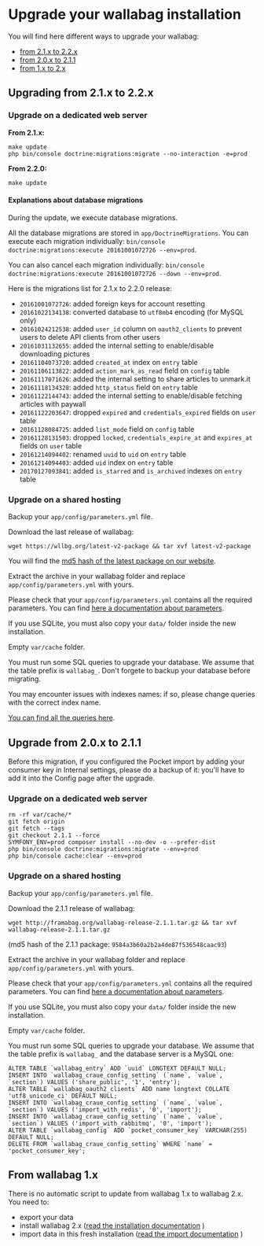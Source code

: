 Upgrade your wallabag installation
==================================

You will find here different ways to upgrade your wallabag:

-   [from 2.1.x to 2.2.x](#upgrading-from-2-1-x-to-2-2-x)
-   [from 2.0.x to 2.1.1](#upgrade-from-2-0-x-to-2-1-1)
-   [from 1.x to 2.x](#from-wallabag-1-x)

Upgrading from 2.1.x to 2.2.x
-----------------------------

### Upgrade on a dedicated web server

**From 2.1.x:**

    make update
    php bin/console doctrine:migrations:migrate --no-interaction -e=prod

**From 2.2.0:**

    make update

#### Explanations about database migrations

During the update, we execute database migrations.

All the database migrations are stored in `app/DoctrineMigrations`. You
can execute each migration individually:
`bin/console doctrine:migrations:execute 20161001072726 --env=prod`.

You can also cancel each migration individually:
`bin/console doctrine:migrations:execute 20161001072726 --down --env=prod`.

Here is the migrations list for 2.1.x to 2.2.0 release:

-   `20161001072726`: added foreign keys for account resetting
-   `20161022134138`: converted database to `utf8mb4` encoding (for
    MySQL only)
-   `20161024212538`: added `user_id` column on `oauth2_clients` to
    prevent users to delete API clients from other users
-   `20161031132655`: added the internal setting to enable/disable
    downloading pictures
-   `20161104073720`: added `created_at` index on `entry` table
-   `20161106113822`: added `action_mark_as_read` field on `config`
    table
-   `20161117071626`: added the internal setting to share articles to
    unmark.it
-   `20161118134328`: added `http_status` field on `entry` table
-   `20161122144743`: added the internal setting to enable/disable
    fetching articles with paywall
-   `20161122203647`: dropped `expired` and `credentials_expired` fields
    on `user` table
-   `20161128084725`: added `list_mode` field on `config` table
-   `20161128131503`: dropped `locked`, `credentials_expire_at` and
    `expires_at` fields on `user` table
-   `20161214094402`: renamed `uuid` to `uid` on `entry` table
-   `20161214094403`: added `uid` index on `entry` table
-   `20170127093841`: added `is_starred` and `is_archived` indexes on
    `entry` table

### Upgrade on a shared hosting

Backup your `app/config/parameters.yml` file.

Download the last release of wallabag:

``` {.sourceCode .bash}
wget https://wllbg.org/latest-v2-package && tar xvf latest-v2-package
```

You will find the [md5 hash of the latest package on our
website](https://static.wallabag.org/releases/).

Extract the archive in your wallabag folder and replace
`app/config/parameters.yml` with yours.

Please check that your `app/config/parameters.yml` contains all the
required parameters. You can find [here a documentation about
parameters](http://doc.wallabag.org/en/master/user/parameters.html).

If you use SQLite, you must also copy your `data/` folder inside the new
installation.

Empty `var/cache` folder.

You must run some SQL queries to upgrade your database. We assume that
the table prefix is `wallabag_`. Don't forgete to backup your database
before migrating.

You may encounter issues with indexes names: if so, please change
queries with the correct index name.

[You can find all the queries
here](http://doc.wallabag.org/en/master/user/query-upgrade-21-22.html).

Upgrade from 2.0.x to 2.1.1
---------------------------

<div class="admonition warning">

Before this migration, if you configured the Pocket import by adding
your consumer key in Internal settings, please do a backup of it: you'll
have to add it into the Config page after the upgrade.

</div>

### Upgrade on a dedicated web server

    rm -rf var/cache/*
    git fetch origin
    git fetch --tags
    git checkout 2.1.1 --force
    SYMFONY_ENV=prod composer install --no-dev -o --prefer-dist
    php bin/console doctrine:migrations:migrate --env=prod
    php bin/console cache:clear --env=prod

### Upgrade on a shared hosting

Backup your `app/config/parameters.yml` file.

Download the 2.1.1 release of wallabag:

``` {.sourceCode .bash}
wget http://framabag.org/wallabag-release-2.1.1.tar.gz && tar xvf wallabag-release-2.1.1.tar.gz
```

(md5 hash of the 2.1.1 package: `9584a3b60a2b2a4de87f536548caac93`)

Extract the archive in your wallabag folder and replace
`app/config/parameters.yml` with yours.

Please check that your `app/config/parameters.yml` contains all the
required parameters. You can find [here a documentation about
parameters](http://doc.wallabag.org/en/master/user/parameters.html).

If you use SQLite, you must also copy your `data/` folder inside the new
installation.

Empty `var/cache` folder.

You must run some SQL queries to upgrade your database. We assume that
the table prefix is `wallabag_` and the database server is a MySQL one:

``` {.sourceCode .sql}
ALTER TABLE `wallabag_entry` ADD `uuid` LONGTEXT DEFAULT NULL;
INSERT INTO `wallabag_craue_config_setting` (`name`, `value`, `section`) VALUES ('share_public', '1', 'entry');
ALTER TABLE `wallabag_oauth2_clients` ADD name longtext COLLATE 'utf8_unicode_ci' DEFAULT NULL;
INSERT INTO `wallabag_craue_config_setting` (`name`, `value`, `section`) VALUES ('import_with_redis', '0', 'import');
INSERT INTO `wallabag_craue_config_setting` (`name`, `value`, `section`) VALUES ('import_with_rabbitmq', '0', 'import');
ALTER TABLE `wallabag_config` ADD `pocket_consumer_key` VARCHAR(255) DEFAULT NULL;
DELETE FROM `wallabag_craue_config_setting` WHERE `name` = 'pocket_consumer_key';
```

From wallabag 1.x
-----------------

There is no automatic script to update from wallabag 1.x to wallabag
2.x. You need to:

-   export your data
-   install wallabag 2.x ([read the installation
    documentation](http://doc.wallabag.org/en/master/user/installation.html)
    )
-   import data in this fresh installation ([read the import
    documentation](http://doc.wallabag.org/en/master/user/import.html) )

